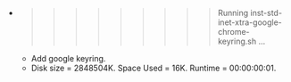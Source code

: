 * >>>>>>>>> Running inst-std-inet-xtra-google-chrome-keyring.sh ...
  * Add google keyring.
  * Disk size = 2848504K. Space Used = 16K. Runtime = 00:00:00:01.
